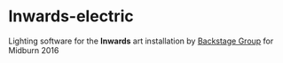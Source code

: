 # Inwards-electric
Lighting software for the **Inwards** art installation by [Backstage Group][1] for Midburn 2016

[1]: https://www.facebook.com/BackstageArtGroup
